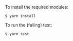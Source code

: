 To install the required modules:

```
$ yarn install
```

To run the (failing) test:

```
$ yarn test
```
